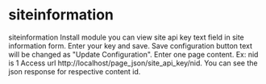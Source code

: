 # siteinformation
siteinformation
Install module you can view site api key text field in site information form.
Enter your key and save.
Save configuration button text will be changed as "Update Configuration".
Enter one page content. Ex: nid is 1
Access url http://localhost/page_json/site_api_key/nid. You can see the json response for respective content id.
